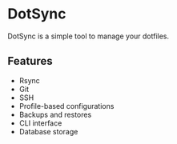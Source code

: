 # DotSync

DotSync is a simple tool to manage your dotfiles.

## Features

- Rsync
- Git
- SSH
- Profile-based configurations
- Backups and restores
- CLI interface
- Database storage
